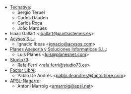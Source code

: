 - [Tecnativa](https://www.tecnativa.com):
  - Sergio Teruel
  - Carlos Dauden
  - Carlos Roca
  - João Marques
- Isaac Gallart \<<igallart@puntsistemes.es>\>
- [Acysos S.L.](https://www.acysos.com):
  - Ignacio Ibeas \<<ignacio@acysos.com>\>
- [Planes Asesoria y Soluciones Informaticas
  S.L.](https://www.planesnet.com):
  - Luis Planes \<<luis@planesnet.com>\>
- [Studio73](https://www.studio73.es/):
  - Rafa Ferri \<<rafa.ferri@studio73.es>\>
- [Factor Libre](https://factorlibre.com/):
  - Pablo De Andrés \<<pablo.deandres@factorlibre.com>\>
- [APSL-Nagarro](https://apsl.tech):
  - Antoni Marroig \<<amarroig@apsl.net>\>
